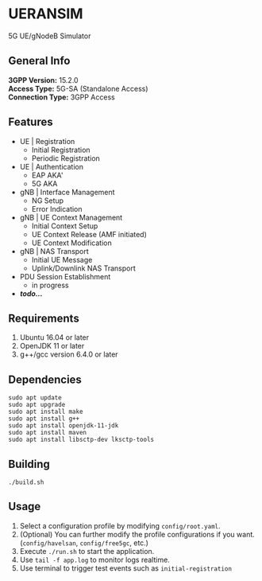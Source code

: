 # UERANSIM
5G UE/gNodeB Simulator

##  General Info  
**3GPP Version:** 15.2.0  
**Access Type:** 5G-SA (Standalone Access)  
**Connection Type:** 3GPP Access  

## Features 
- UE | Registration
  - Initial Registration
  - Periodic Registration
- UE | Authentication
  - EAP AKA'
  - 5G AKA
- gNB | Interface Management
  - NG Setup
  - Error Indication
- gNB | UE Context Management
  - Initial Context Setup
  - UE Context Release (AMF initiated)
  - UE Context Modification
- gNB | NAS Transport
  - Initial UE Message
  - Uplink/Downlink NAS Transport
- PDU Session Establishment
  - in progress
- ***todo...***
      
##  Requirements
1. Ubuntu 16.04 or later 
2. OpenJDK 11 or later
3. g++/gcc version 6.4.0 or later

## Dependencies
```
sudo apt update
sudo apt upgrade
sudo apt install make
sudo apt install g++
sudo apt install openjdk-11-jdk
sudo apt install maven
sudo apt install libsctp-dev lksctp-tools
```

## Building
```
./build.sh
```

## Usage
1. Select a configuration profile by modifying `config/root.yaml`.
2. (Optional)  You can further modify the profile configurations if you want. (`config/havelsan`, `config/free5gc`, etc.)
3. Execute `./run.sh` to start the application.
4. Use `tail -f app.log` to monitor logs realtime.
5. Use terminal to trigger test events such as `initial-registration`